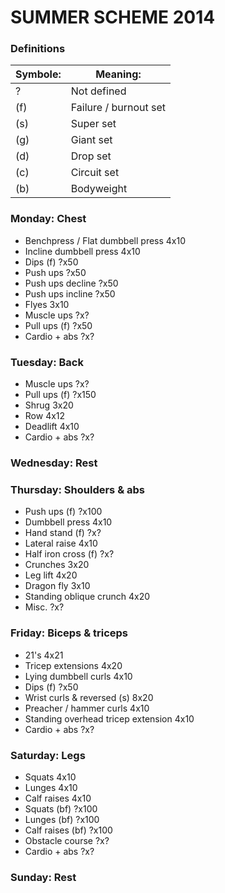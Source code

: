 # SUMMER SCHEME 2014

### Definitions
| Symbole:  | Meaning:              |
| --------- | --------------------- |
| ?         | Not defined           |
| (f)       | Failure / burnout set |
| (s)       | Super set             |
| (g)       | Giant set             |
| (d)       | Drop set              |
| (c)       | Circuit set           |
| (b)       | Bodyweight            |

### Monday:     Chest
  * Benchpress / Flat dumbbell press    4x10
  * Incline dumbbell press              4x10
  * Dips (f)                            ?x50
  * Push ups                            ?x50
  * Push ups decline                    ?x50
  * Push ups incline                    ?x50
  * Flyes                               3x10
  * Muscle ups                          ?x?
  * Pull ups (f)                        ?x50
  * Cardio + abs                        ?x?

### Tuesday:    Back
  * Muscle ups                          ?x?
  * Pull ups (f)                        ?x150
  * Shrug                               3x20
  * Row                                 4x12
  * Deadlift                            4x10
  * Cardio + abs                        ?x?

### Wednesday:  Rest

### Thursday:   Shoulders & abs
  * Push ups (f)                        ?x100
  * Dumbbell press                      4x10
  * Hand stand (f)                      ?x?
  * Lateral raise                       4x10
  * Half iron cross (f)                 ?x?
  * Crunches                            3x20
  * Leg lift                            4x20
  * Dragon fly                          3x10
  * Standing oblique crunch             4x20
  * Misc.                               ?x?

### Friday:     Biceps & triceps
  * 21's                                4x21
  * Tricep extensions                   4x20
  * Lying dumbbell curls                4x10
  * Dips (f)                            ?x50
  * Wrist curls & reversed (s)          8x20
  * Preacher / hammer curls             4x10
  * Standing overhead tricep extension  4x10
  * Cardio + abs                        ?x?

### Saturday:   Legs
  * Squats                              4x10
  * Lunges                              4x10
  * Calf raises                         4x10
  * Squats (bf)                         ?x100
  * Lunges (bf)                         ?x100
  * Calf raises (bf)                    ?x100
  * Obstacle course                     ?x?
  * Cardio + abs                        ?x?

### Sunday:     Rest
